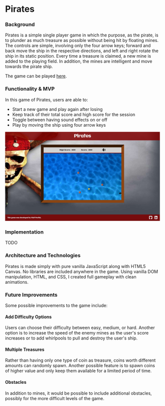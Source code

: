 # Pirates

### Background

Pirates is a simple single player game in which the purpose, as the pirate, is to plunder as much treasure as possible without being hit by floating mines. The controls are simple, involving only the four arrow keys; forward and back move the ship in the respective directions, and left and right rotate the ship in its static position. Every time a treasure is claimed, a new mine is added to the playing field. In addition, the mines are intelligent and move towards the pirate ship.

The game can be played [here](https://www.google.com).


### Functionality & MVP

In this game of Pirates, users are able to:

- Start a new game and play again after losing
- Keep track of their total score and high score for the session
- Toggle between having sound effects on or off
- Play by moving the ship using four arrow keys

![landing](./assets/screenshots/landing.png)

### Implementation

TODO

### Architecture and Technologies

Pirates is made simply with pure vanilla JavaScript along with HTML5 Canvas. No libraries are included anywhere in the game. Using vanilla DOM manipulation, HTML, and CSS, I created full gameplay with clean animations.

### Future Improvements

Some possible improvements to the game include:

#### Add Difficulty Options

Users can choose their difficulty between easy, medium, or hard. Another option is to increase the speed of the enemy mines as the user's score increases or to add whirlpools to pull and destroy the user's ship.

#### Multiple Treasures

Rather than having only one type of coin as treasure, coins worth different amounts can randomly spawn. Another possible feature is to spawn coins of higher value and only keep them available for a limited period of time.

#### Obstacles

In addition to mines, it would be possible to include additional obstacles, possibly for the more difficult levels of the game.
